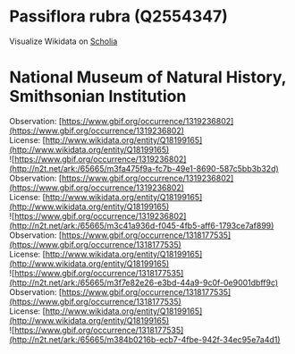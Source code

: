 
Passiflora rubra (Q2554347)
===========================
  
Visualize Wikidata on [Scholia](https://scholia.toolforge.org/taxon/Q2554347)
# National Museum of Natural History, Smithsonian Institution
  
Observation: [https://www.gbif.org/occurrence/1319236802](https://www.gbif.org/occurrence/1319236802)  
License: [http://www.wikidata.org/entity/Q18199165](http://www.wikidata.org/entity/Q18199165)  
![https://www.gbif.org/occurrence/1319236802](http://n2t.net/ark:/65665/m3fa475f9a-fc7b-49e1-8690-587c5bb3b32d)  
Observation: [https://www.gbif.org/occurrence/1319236802](https://www.gbif.org/occurrence/1319236802)  
License: [http://www.wikidata.org/entity/Q18199165](http://www.wikidata.org/entity/Q18199165)  
![https://www.gbif.org/occurrence/1319236802](http://n2t.net/ark:/65665/m3c41a936d-f045-4fb5-aff6-1793ce7af899)  
Observation: [https://www.gbif.org/occurrence/1318177535](https://www.gbif.org/occurrence/1318177535)  
License: [http://www.wikidata.org/entity/Q18199165](http://www.wikidata.org/entity/Q18199165)  
![https://www.gbif.org/occurrence/1318177535](http://n2t.net/ark:/65665/m3f7e82e26-e3bd-44a9-9c0f-0e9001dbff9c)  
Observation: [https://www.gbif.org/occurrence/1318177535](https://www.gbif.org/occurrence/1318177535)  
License: [http://www.wikidata.org/entity/Q18199165](http://www.wikidata.org/entity/Q18199165)  
![https://www.gbif.org/occurrence/1318177535](http://n2t.net/ark:/65665/m384b0216b-ecb7-4fbe-942f-34ec95e7a4d1)